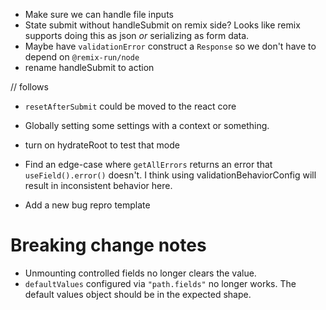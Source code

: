 - Make sure we can handle file inputs
- State submit without handleSubmit on remix side? Looks like remix supports doing this as json _or_ serializing as form data.
- Maybe have `validationError` construct a `Response` so we don't have to depend on `@remix-run/node`
- rename handleSubmit to action

// follows

- `resetAfterSubmit` could be moved to the react core
- Globally setting some settings with a context or something.
- turn on hydrateRoot to test that mode

- Find an edge-case where `getAllErrors` returns an error that `useField().error()` doesn't.
  I think using validationBehaviorConfig will result in inconsistent behavior here.

- Add a new bug repro template

# Breaking change notes

- Unmounting controlled fields no longer clears the value.
- `defaultValues` configured via `"path.fields"` no longer works. The default values object should be in the expected shape.
